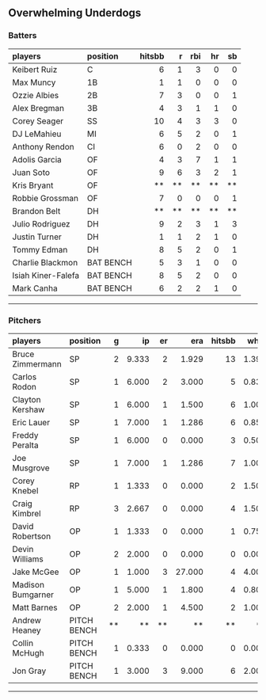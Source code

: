 ## Overwhelming Underdogs

### Batters

 
|players            |position  | hitsbb|  r| rbi| hr| sb| 
|:------------------|:---------|------:|--:|---:|--:|--:| 
|Keibert Ruiz       |C         |      6|  1|   3|  0|  0| 
|Max Muncy          |1B        |      1|  1|   0|  0|  0| 
|Ozzie Albies       |2B        |      7|  3|   0|  0|  1| 
|Alex Bregman       |3B        |      4|  3|   1|  1|  0| 
|Corey Seager       |SS        |     10|  4|   3|  3|  0| 
|DJ LeMahieu        |MI        |      6|  5|   2|  0|  1| 
|Anthony Rendon     |CI        |      6|  0|   2|  0|  0| 
|Adolis Garcia      |OF        |      4|  3|   7|  1|  1| 
|Juan Soto          |OF        |      9|  6|   3|  2|  1| 
|Kris Bryant        |OF        |     **| **|  **| **| **| 
|Robbie Grossman    |OF        |      7|  0|   0|  0|  1| 
|Brandon Belt       |DH        |     **| **|  **| **| **| 
|Julio Rodriguez    |DH        |      9|  2|   3|  1|  3| 
|Justin Turner      |DH        |      1|  1|   2|  1|  0| 
|Tommy Edman        |DH        |      8|  5|   2|  0|  1| 
|Charlie Blackmon   |BAT BENCH |      5|  3|   1|  0|  0| 
|Isiah Kiner-Falefa |BAT BENCH |      8|  5|   2|  0|  0| 
|Mark Canha         |BAT BENCH |      6|  2|   2|  1|  0| 


* * *

### Pitchers

 
|players           |position    |  g|    ip| er|    era| hitsbb|  whip| so|  w| sv| 
|:-----------------|:-----------|--:|-----:|--:|------:|------:|-----:|--:|--:|--:| 
|Bruce Zimmermann  |SP          |  2| 9.333|  2|  1.929|     13| 1.393|  9|  0|  0| 
|Carlos Rodon      |SP          |  1| 6.000|  2|  3.000|      5| 0.833|  3|  0|  0| 
|Clayton Kershaw   |SP          |  1| 6.000|  1|  1.500|      6| 1.000|  7|  0|  0| 
|Eric Lauer        |SP          |  1| 7.000|  1|  1.286|      6| 0.857| 11|  1|  0| 
|Freddy Peralta    |SP          |  1| 6.000|  0|  0.000|      3| 0.500|  7|  0|  0| 
|Joe Musgrove      |SP          |  1| 7.000|  1|  1.286|      7| 1.000|  8|  1|  0| 
|Corey Knebel      |RP          |  1| 1.333|  0|  0.000|      2| 1.500|  1|  0|  1| 
|Craig Kimbrel     |RP          |  3| 2.667|  0|  0.000|      4| 1.500|  2|  0|  2| 
|David Robertson   |OP          |  1| 1.333|  0|  0.000|      1| 0.750|  3|  0|  1| 
|Devin Williams    |OP          |  2| 2.000|  0|  0.000|      0| 0.000|  4|  0|  2| 
|Jake McGee        |OP          |  1| 1.000|  3| 27.000|      4| 4.000|  0|  0|  0| 
|Madison Bumgarner |OP          |  1| 5.000|  1|  1.800|      4| 0.800|  2|  1|  0| 
|Matt Barnes       |OP          |  2| 2.000|  1|  4.500|      2| 1.000|  1|  0|  0| 
|Andrew Heaney     |PITCH BENCH | **|    **| **|     **|     **|    **| **| **| **| 
|Collin McHugh     |PITCH BENCH |  1| 0.333|  0|  0.000|      0| 0.000|  1|  0|  0| 
|Jon Gray          |PITCH BENCH |  1| 3.000|  3|  9.000|      6| 2.000|  3|  0|  0| 


* * *


